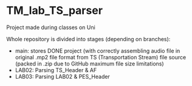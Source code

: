 # TM_lab_TS_parser
Project made during classes on Uni

Whole repository is divided into stages (depending on branches):
- main: stores DONE project (with correctly assembling audio file in original .mp2 file format from TS (Transportation Stream) file source (packed in .zip due to GitHub maximum file size limitations)
- LAB02: Parsing TS_Header & AF
- LAB03: Parsing LAB02 & PES_Header
